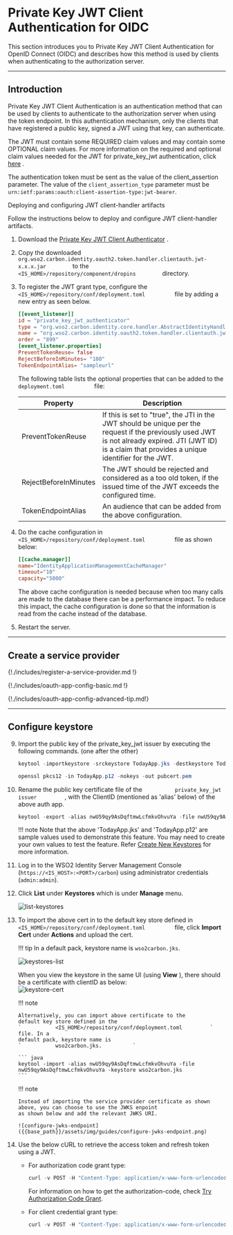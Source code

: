 # Private Key JWT Client Authentication for OIDC

This section introduces you to Private Key JWT Client Authentication for
OpenID Connect (OIDC) and describes how this method is used by clients when
authenticating to the authorization server.

---

## Introduction

Private Key JWT Client Authentication is an authentication method that
can be used by clients to authenticate to the authorization server when
using the token endpoint. In this authentication mechanism, only the
clients that have registered a public key, signed a JWT using that key,
can authenticate.

The JWT must contain some REQUIRED claim values and may contain
some OPTIONAL claim values. For more information on the required and
optional claim values needed for the JWT for private\_key\_jwt
authentication, click
[here](http://openid.net/specs/openid-connect-core-1_0.html#ClientAuthentication)
.

The authentication token must be sent as the value of the client\_assertion parameter. The value of the `client_assertion_type` parameter must be `urn:ietf:params:oauth:client-assertion-type:jwt-bearer`.

Deploying and configuring JWT client-handler artifacts

Follow the instructions below to deploy and configure JWT client-handler
artifacts.

1.  Download the [Private Key JWT Client
    Authenticator](https://store.wso2.com/store/assets/isconnector/details/3990fa78-6696-4b98-8af8-d4cc7611099a)
    .

2.  Copy the downloaded
    `          org.wso2.carbon.identity.oauth2.token.handler.clientauth.jwt-x.x.x.jar         `
    to the `          <IS_HOME>/repository/component/dropins         `
    directory.
3.  To register the JWT grant type, configure the
    `           <IS_HOME>/repository/conf/deployment.toml          `
    file by adding a new entry as seen below. 

    ``` toml
    [[event_listener]]
    id = "private_key_jwt_authenticator"
    type = "org.wso2.carbon.identity.core.handler.AbstractIdentityHandler"
    name = "org.wso2.carbon.identity.oauth2.token.handler.clientauth.jwt.PrivateKeyJWTClientAuthenticator"
    order = "899"
    [event_listener.properties]
    PreventTokenReuse= false
    RejectBeforeInMinutes= "100"
    TokenEndpointAlias= "sampleurl"
    ```

    The following table lists the optional properties that can be added
    to the `           deployment.toml          ` file:

    | Property              | Description                                                                                                                                                                                             |
    |-----------------------|---------------------------------------------------------------------------------------------------------------------------------------------------------------------------------------------------------|
    | PreventTokenReuse     | If this is set to "true", the JTI in the JWT should be unique per the request if the previously used JWT is not already expired. JTI (JWT ID) is a claim that provides a unique identifier for the JWT. |
    | RejectBeforeInMinutes | The JWT should be rejected and considered as a too old token, if the issued time of the JWT exceeds the configured time.                                                                                |
    | TokenEndpointAlias    | An audience that can be added from the above configuration.                                                                                                                                             |

4.  Do the cache configuration in
    `           <IS_HOME>/repository/conf/deployment.toml          `
    file as shown below:

    ```toml
    [[cache.manager]]
    name="IdentityApplicationManagementCacheManager"
    timeout="10"
    capacity="5000"
    ```

    The above cache configuration is needed because when too many calls
    are made to the database there can be a performance impact. To
    reduce this impact, the cache configuration is done so that the
    information is read from the cache instead of the database.

5.  Restart the server.

---

## Create a service provider

{!./includes/register-a-service-provider.md !}

{!./includes/oauth-app-config-basic.md !}

{!./includes/oauth-app-config-advanced-tip.md!}

---

## Configure keystore

9.  Import the public key of the private\_key\_jwt issuer by executing
    the following commands. (one after the other)

    ``` java
    keytool -importkeystore -srckeystore TodayApp.jks -destkeystore TodayApp.p12 -deststoretype PKCS12
    ```

    ``` java
    openssl pkcs12 -in TodayApp.p12 -nokeys -out pubcert.pem
    ```

10. Rename the public key certificate file of the
    `           private_key_jwt issuer          `, with the ClientID
    (mentioned as 'alias' below) of the above auth app.

    ``` java
    keytool -export -alias nwU59qy9AsDqftmwLcfmkvOhvuYa -file nwU59qy9AsDqftmwLcfmkvOhvuYa -keystore TodayApp.jkskeytool -genkey -alias nwU59qy9AsDqftmwLcfmkvOhvuYa -keyalg RSA -keystore TodayApp.jks
    ```

    !!! note
        Note that the above 'TodayApp.jks' and 'TodayApp.p12' are sample
        values used to demonstrate this feature. You may need to create your
        own values to test the feature. Refer [Create New
        Keystores]({{base_path}}/deploy/security/create-new-keystores)
        for more information.
    

11. Log in to the WSO2 Identity Server Management Console (`https://<IS_HOST>:<PORT>/carbon`) using administrator credentials (`admin:admin`).

12. Click **List** under **Keystores** which is under **Manage** menu.

    ![list-keystores]({{base_path}}/assets/img/guides/list-keystores.png) 

13. To import the above cert  in
    to the default key store defined in
    `           <IS_HOME>/repository/conf/deployment.toml          `  file, click **Import Cert** under **Actions** and upload the cert. 
    
    !!! tip
        In a default pack, keystore name is `wso2carbon.jks`.

    ![keystores-list]({{base_path}}/assets/img/guides/keystores-list.png) 

    When you view the keystore in the same UI (using **View** ), there
    should be a certificate with clientID as below:  
    ![keystore-cert]({{base_path}}/assets/img/guides/keystore-cert.png) 

    !!! note
    
        Alternatively, you can import above certificate to the
        default key store defined in the
        `           <IS_HOME>/repository/conf/deployment.toml         ` file. In a
        default pack, keystore name is
        `           wso2carbon.jks.          `
    
        ``` java
        keytool -import -alias nwU59qy9AsDqftmwLcfmkvOhvuYa -file nwU59qy9AsDqftmwLcfmkvOhvuYa -keystore wso2carbon.jks
        ```
        
    !!! note
    
        Instead of importing the service provider certificate as shown above, you can choose to use the JWKS enpoint 
        as shown below and add the relevant JWKS URI.
    
        ![configure-jwks-endpoint]({{base_path}}/assets/img/guides/configure-jwks-endpoint.png) 
    

14. Use the below cURL to retrieve the access token and refresh token
    using a JWT.

    - For authorization code grant type:

        ``` java
        curl -v POST -H "Content-Type: application/x-www-form-urlencoded;charset=UTF-8" -k -d "grant_type=authorization_code&code=<code>&scope=openid&client_assertion_type=urn%3Aietf%3Aparams%3Aoauth%3Aclient-assertion-type%3Ajwt-bearer&client_assertion=<jwt_assertion>&redirect_uri=<callback_url>" https://<IS_HOST>:<IS_PORT>/oauth2/token
        ```

        For information on how to get the authorization-code, check [Try
        Authorization Code Grant]({{base_path}}/guides/access-delegation/authorization-code/#authorization-code-grant-type).

      
    - For client credential grant type:

        ``` java
        curl -v POST -H "Content-Type: application/x-www-form-urlencoded;charset=ISO-8859-1" -k -d "grant_type=client_credentials&scope=openid&client_assertion_type=urn%3Aietf%3Aparams%3Aoauth%3Aclient-assertion-type%3Ajwt-bearer&client_assertion=<jwt_assertion>&redirect_uri=<callback_url>" https://<IS_HOST>:<IS_PORT>/oauth2/token
        ```

    
